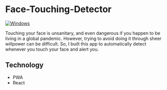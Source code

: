# Face-Touching-Detector

[![Windows](https://badgen.net/badge/icon/Get%20it%20from%20Microsoft?icon=windows&label)](https://microsoft.com/windows/)

Touching your face is unsanitary, and even dangerous if you happen to be living in a global pandemic. 
However, trying to avoid doing it through sheer willpower can be difficult.
So, I built this app to automatically detect whenever you touch your face and alert you.

## Technology
- PWA
- React
